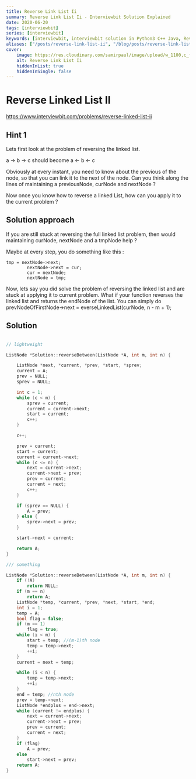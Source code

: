 ```yaml
---
title: Reverse Link List Ii
summary: Reverse Link List Ii - Interviewbit Solution Explained
date: 2020-06-20
tags: [interviewbit]
series: [interviewbit]
keywords: [interviewbit, interviewbit solution in Python3 C++ Java, Reverse Link List Ii solution]
aliases: ["/posts/reverse-link-list-ii", "/blog/posts/reverse-link-list-ii", "/reverse-link-list-ii"]
cover:
    image: https://res.cloudinary.com/samirpaul/image/upload/w_1100,c_fit,co_rgb:FFFFFF,l_text:Arial_70_bold:Reverse Link List Ii - Solution Explained/problem-solving.webp
    alt: Reverse Link List Ii
    hiddenInList: true
    hiddenInSingle: false
---
```


# Reverse Linked List II

https://www.interviewbit.com/problems/reverse-linked-list-ii



## Hint 1

Lets first look at the problem of reversing the linked list.

a -> b -> c should become
a <- b <- c

Obviously at every instant, you need to know about the previous of the node,
so that you can link it to the next of the node. 
Can you think along the lines of maintaining a previousNode, curNode and nextNode ?

Now once you know how to reverse a linked List, how can you apply it to the current problem ?

## Solution approach

If you are still stuck at reversing the full linked list problem, 
then would maintaining curNode, nextNode and a tmpNode help ?

Maybe at every step, you do something like this :

    tmp = nextNode->next;
            nextNode->next = cur;
            cur = nextNode;
            nextNode = tmp;

Now, lets say you did solve the problem of reversing the linked list and are stuck at applying it to current problem. 
What if your function reverses the linked list and returns the endNode of the list. 
You can simply do 
prevNodeOfFirstNode->next = everseLinkedList(curNode, n - m + 1);

## Solution

```cpp

// lightweight

ListNode *Solution::reverseBetween(ListNode *A, int m, int n) {

    ListNode *next, *current, *prev, *start, *sprev;
    current = A;
    prev = NULL;
    sprev = NULL;

    int c = 1;
    while (c < m) {
        sprev = current;
        current = current->next;
        start = current;
        c++;
    }

    c++;

    prev = current;
    start = current;
    current = current->next;
    while (c <= n) {
        next = current->next;
        current->next = prev;
        prev = current;
        current = next;
        c++;
    }

    if (sprev == NULL) {
        A = prev;
    } else {
        sprev->next = prev;
    }

    start->next = current;

    return A;
}

/// something

ListNode *Solution::reverseBetween(ListNode *A, int m, int n) {
    if (!A)
        return NULL;
    if (m == n)
        return A;
    ListNode *temp, *current, *prev, *next, *start, *end;
    int i = 1;
    temp = A;
    bool flag = false;
    if (m == 1)
        flag = true;
    while (i < m) {
        start = temp; //(m-1)th node
        temp = temp->next;
        ++i;
    }
    current = next = temp;

    while (i < n) {
        temp = temp->next;
        ++i;
    }
    end = temp; //nth node
    prev = temp->next;
    ListNode *endplus = end->next;
    while (current != endplus) {
        next = current->next;
        current->next = prev;
        prev = current;
        current = next;
    }
    if (flag)
        A = prev;
    else
        start->next = prev;
    return A;
}
```